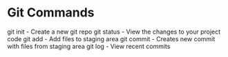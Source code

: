 # Git Commands

git init - Create a new git repo
git status - View the changes to your project code
git add - Add files to staging area
git commit - Creates new commit with files from staging area
git log - View recent commits 